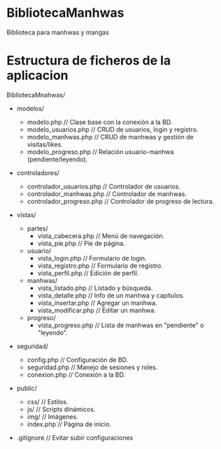 # BibliotecaManhwas
Biblioteca para manhwas y mangas

# Estructura de ficheros de la aplicacion
BibliotecaMnahwas/
* modelos/
   * modelo.php               // Clase base con la conexión a la BD.
   * modelo_usuarios.php       // CRUD de usuarios, login y registro.
   * modelo_manhwas.php        // CRUD de manhwas y gestión de visitas/likes.
   * modelo_progreso.php       // Relación usuario-manhwa (pendiente/leyendo).

* controladores/
   * controlador_usuarios.php  // Controlador de usuarios.
   * controlador_manhwas.php   // Controlador de manhwas.
   * controlador_progreso.php  // Controlador de progreso de lectura.

* vistas/
   * partes/
      * vista_cabecera.php    // Menú de navegación.
      * vista_pie.php         // Pie de página.
   * usuario/
      * vista_login.php       // Formulario de login.
      * vista_registro.php    // Formulario de registro.
      * vista_perfil.php      // Edición de perfil.
   * manhwas/
      * vista_listado.php     // Listado y búsqueda.
      * vista_detalle.php     // Info de un manhwa y capítulos.
      * vista_insertar.php    // Agregar un manhwa.
      * vista_modificar.php   // Editar un manhwa.
   * progreso/
      * vista_progreso.php    // Lista de manhwas en "pendiente" o "leyendo".

* seguridad/
   * config.php                // Configuración de BD.
   * seguridad.php             // Manejo de sesiones y roles.
   * conexion.php              // Conexión a la BD.

* public/
   * css/                      // Estilos.
   * js/                       // Scripts dinámicos.
   * img/                      // Imágenes.
   * index.php                 // Página de inicio.

* .gitignore                    // Evitar subir configuraciones